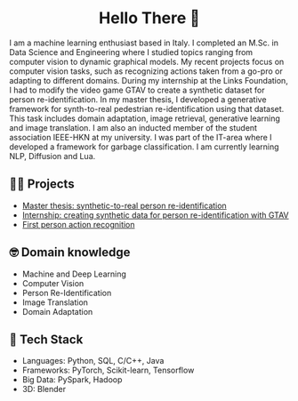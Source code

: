 <h1 align="center">Hello There 👋</h1>

I am a machine learning enthusiast based in Italy. I completed an M.Sc. in Data Science and Engineering where I studied topics ranging from computer vision to dynamic graphical models. My recent projects focus on computer vision tasks, such as recognizing actions taken from a go-pro or adapting to different domains. During my internship at the Links Foundation, I had to modify the video game GTAV to create a synthetic dataset for person re-identification. In my master thesis, I developed a generative framework for synth-to-real pedestrian re-identification using that dataset. This task includes domain adaptation, image retrieval, generative learning and image translation. I am also an inducted member of the student association IEEE-HKN at my university. I was part of the IT-area where I developed a framework for garbage classification. I am currently learning NLP, Diffusion and Lua.


## 🧑‍💻 Projects

- [Master thesis: synthetic-to-real person re-identification](https://github.com/RoboTuan/synth-reid)
- [Internship: creating synthetic data for person re-identification with GTAV](https://github.com/RoboTuan/GTASynthReid)
- [First person action recognition](https://github.com/RoboTuan/FPAR)


## 🤓 Domain knowledge

- Machine and Deep Learning
- Computer Vision
- Person Re-Identification
- Image Translation
- Domain Adaptation


## 🤖 Tech Stack

- Languages: Python, SQL, C/C++, Java
- Frameworks: PyTorch, Scikit-learn, Tensorflow
- Big Data: PySpark, Hadoop
- 3D: Blender


<!---
RoboTuan/RoboTuan is a ✨ special ✨ repository because its `README.md` (this file) appears on your GitHub profile.
You can click the Preview link to take a look at your changes.
--->
